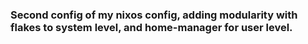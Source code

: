### Second config of my nixos config, adding modularity with flakes to system level, and home-manager for user level.
